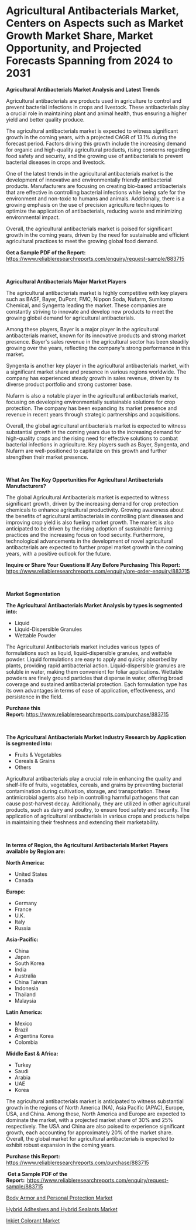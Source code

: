 <p><h1>Agricultural Antibacterials Market, Centers on Aspects such as Market Growth Market Share, Market Opportunity, and Projected Forecasts Spanning from 2024 to 2031</h1></p><p><strong>Agricultural Antibacterials Market Analysis and Latest Trends</strong></p>
<p><p>Agricultural antibacterials are products used in agriculture to control and prevent bacterial infections in crops and livestock. These antibacterials play a crucial role in maintaining plant and animal health, thus ensuring a higher yield and better quality produce.</p><p>The agricultural antibacterials market is expected to witness significant growth in the coming years, with a projected CAGR of 13.1% during the forecast period. Factors driving this growth include the increasing demand for organic and high-quality agricultural products, rising concerns regarding food safety and security, and the growing use of antibacterials to prevent bacterial diseases in crops and livestock.</p><p>One of the latest trends in the agricultural antibacterials market is the development of innovative and environmentally friendly antibacterial products. Manufacturers are focusing on creating bio-based antibacterials that are effective in controlling bacterial infections while being safe for the environment and non-toxic to humans and animals. Additionally, there is a growing emphasis on the use of precision agriculture techniques to optimize the application of antibacterials, reducing waste and minimizing environmental impact.</p><p>Overall, the agricultural antibacterials market is poised for significant growth in the coming years, driven by the need for sustainable and efficient agricultural practices to meet the growing global food demand.</p></p>
<p><strong>Get a Sample PDF of the Report:&nbsp;</strong> <a href="https://www.reliableresearchreports.com/enquiry/request-sample/883715">https://www.reliableresearchreports.com/enquiry/request-sample/883715</a></p>
<p>&nbsp;</p>
<p><strong>Agricultural Antibacterials Major Market Players</strong></p>
<p><p>The agricultural antibacterials market is highly competitive with key players such as BASF, Bayer, DuPont, FMC, Nippon Soda, Nufarm, Sumitomo Chemical, and Syngenta leading the market. These companies are constantly striving to innovate and develop new products to meet the growing global demand for agricultural antibacterials.</p><p>Among these players, Bayer is a major player in the agricultural antibacterials market, known for its innovative products and strong market presence. Bayer's sales revenue in the agricultural sector has been steadily growing over the years, reflecting the company's strong performance in this market.</p><p>Syngenta is another key player in the agricultural antibacterials market, with a significant market share and presence in various regions worldwide. The company has experienced steady growth in sales revenue, driven by its diverse product portfolio and strong customer base.</p><p>Nufarm is also a notable player in the agricultural antibacterials market, focusing on developing environmentally sustainable solutions for crop protection. The company has been expanding its market presence and revenue in recent years through strategic partnerships and acquisitions.</p><p>Overall, the global agricultural antibacterials market is expected to witness substantial growth in the coming years due to the increasing demand for high-quality crops and the rising need for effective solutions to combat bacterial infections in agriculture. Key players such as Bayer, Syngenta, and Nufarm are well-positioned to capitalize on this growth and further strengthen their market presence.</p></p>
<p>&nbsp;</p>
<p><strong>What Are The Key Opportunities For Agricultural Antibacterials Manufacturers?</strong></p>
<p><p>The global Agricultural Antibacterials market is expected to witness significant growth, driven by the increasing demand for crop protection chemicals to enhance agricultural productivity. Growing awareness about the benefits of agricultural antibacterials in controlling plant diseases and improving crop yield is also fueling market growth. The market is also anticipated to be driven by the rising adoption of sustainable farming practices and the increasing focus on food security. Furthermore, technological advancements in the development of novel agricultural antibacterials are expected to further propel market growth in the coming years, with a positive outlook for the future.</p></p>
<p><strong>Inquire or Share Your Questions If Any Before Purchasing This Report:</strong> <a href="https://www.reliableresearchreports.com/enquiry/pre-order-enquiry/883715">https://www.reliableresearchreports.com/enquiry/pre-order-enquiry/883715</a></p>
<p>&nbsp;</p>
<p><strong>Market Segmentation</strong></p>
<p><strong>The Agricultural Antibacterials Market Analysis by types is segmented into:</strong></p>
<p><ul><li>Liquid</li><li>Liquid-Dispersible Granules</li><li>Wettable Powder</li></ul></p>
<p><p>The Agricultural Antibacterials market includes various types of formulations such as liquid, liquid-dispersible granules, and wettable powder. Liquid formulations are easy to apply and quickly absorbed by plants, providing rapid antibacterial action. Liquid-dispersible granules are soluble in water, making them convenient for foliar applications. Wettable powders are finely ground particles that disperse in water, offering broad coverage and sustained antibacterial protection. Each formulation type has its own advantages in terms of ease of application, effectiveness, and persistence in the field.</p></p>
<p><strong>Purchase this Report:&nbsp;</strong><a href="https://www.reliableresearchreports.com/purchase/883715">https://www.reliableresearchreports.com/purchase/883715</a></p>
<p>&nbsp;</p>
<p><strong>The Agricultural Antibacterials Market Industry Research by Application is segmented into:</strong></p>
<p><ul><li>Fruits & Vegetables</li><li>Cereals & Grains</li><li>Others</li></ul></p>
<p><p>Agricultural antibacterials play a crucial role in enhancing the quality and shelf-life of fruits, vegetables, cereals, and grains by preventing bacterial contamination during cultivation, storage, and transportation. These antimicrobial agents also help in controlling harmful pathogens that can cause post-harvest decay. Additionally, they are utilized in other agricultural products, such as dairy and poultry, to ensure food safety and security. The application of agricultural antibacterials in various crops and products helps in maintaining their freshness and extending their marketability.</p></p>
<p>&nbsp;</p>
<p><strong>In terms of Region, the Agricultural Antibacterials Market Players available by Region are:</strong></p>
<p>
    <p> <strong> North America: </strong>
        <ul>
            <li>United States</li>
            <li>Canada</li>
        </ul>
        </p> 
    <p> <strong> Europe: </strong>
        <ul>
            <li>Germany</li>
            <li>France</li>
            <li>U.K.</li>
            <li>Italy</li>
            <li>Russia</li>
        </ul>
        </p> 
    <p> <strong> Asia-Pacific: </strong>
        <ul>
            <li>China</li>
            <li>Japan</li>
            <li>South Korea</li>
            <li>India</li>
            <li>Australia</li>
            <li>China Taiwan</li>
            <li>Indonesia</li>
            <li>Thailand</li>
            <li>Malaysia</li>
        </ul>
        </p> 
    <p> <strong> Latin America: </strong>
        <ul>
            <li>Mexico</li>
            <li>Brazil</li>
            <li>Argentina Korea</li>
            <li>Colombia</li>
        </ul>
        </p> 
    <p> <strong> Middle East & Africa: </strong>
        <ul>
            <li>Turkey</li>
            <li>Saudi</li>
            <li>Arabia</li>
            <li>UAE</li>
            <li>Korea</li>
        </ul>
    </p>
    </p>
<p><p>The agricultural antibacterials market is anticipated to witness substantial growth in the regions of North America (NA), Asia Pacific (APAC), Europe, USA, and China. Among these, North America and Europe are expected to dominate the market, with a projected market share of 30% and 25% respectively. The USA and China are also poised to experience significant growth, each accounting for approximately 20% of the market share. Overall, the global market for agricultural antibacterials is expected to exhibit robust expansion in the coming years.</p></p>
<p><strong>Purchase this Report: </strong><a href="https://www.reliableresearchreports.com/purchase/883715">https://www.reliableresearchreports.com/purchase/883715</a></p>
<p>&nbsp;<strong>Get a Sample PDF of the Report:&nbsp;&nbsp;</strong><a href="https://www.reliableresearchreports.com/enquiry/request-sample/883715">https://www.reliableresearchreports.com/enquiry/request-sample/883715</a></p>
<p><strong></strong></p>
<p><p><a href="https://view.publitas.com/reportprime-1/body-armor-and-personal-protection-market-size-market-trends-and-growth-outlook-forecasted-for-period-from-2024-to-2031/">Body Armor and Personal Protection Market</a></p><p><a href="https://view.publitas.com/reportprime-1/hybrid-adhesives-and-hybrid-sealants-market-share-market-new-trends-analysis-report-by-type-by-application-by-end-use-by-region-and-segment-forecasts-2024-2031/">Hybrid Adhesives and Hybrid Sealants Market</a></p><p><a href="https://view.publitas.com/reportprime-1/inkjet-colorant-market-dynamics-2024-2031-also-about-its-market-trends-projections-and-opportunities/">Inkjet Colorant Market</a></p></p>